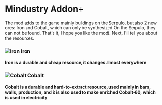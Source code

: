 # Mindustry Addon+
The mod adds to the game mainly buildings on the Serpulo, but also 2 new ores: Iron and Cobalt, which can only be synthesized On the Serpulo, they can not be found. That's it, I hope you like the mod). Next, I'll tell you about the resources.

### ![Iron](https://github.com/Kitrr1x/Mindustry-Addon/blob/master/sprites/Ore/Iron.png) Iron 
#### Iron is a durable and cheap resource, it changes almost everywhere

### ![Cobalt](https://github.com/Kitrr1x/Mindustry-Addon/blob/master/sprites/Ore/Cobalt.png) Cobalt
#### Cobalt is a durable and hard-to-extract resource, used mainly in bars, walls, production, and it is also used to make enriched Cobalt-60, which is used in electricity
